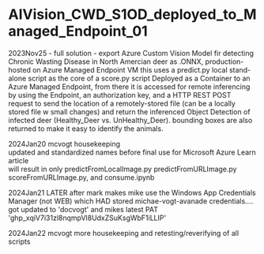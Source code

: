 # AIVision_CWD_S1OD_deployed_to_Managed_Endpoint_01
2023Nov25 - full solution - export Azure Custom Vision Model fir detecting Chronic Wasting Disease in North Amercian deer as .ONNX, production-hosted on Azure Managed Endpoint VM
this uses a predict.py local stand-alone script as the core of a score.py script Deployed as a Container to an Azure Managed Endpoint, from there it is accessed for remote inferencing
by using the Endpoint, an authorization key, and a HTTP REST POST request to send the location of a remotely-stored file (can be a locally stored file w small changes) and return
the inferenced Object Detection of infected deer (Healthy_Deer vs. UnHealthy_Deer).  bounding boxes are also returned to make it easy to identify the animals.  

2024Jan20 mcvogt housekeeping  
updated and standardized names before final use for Microsoft Azure Learn article  
will result in only predictFromLocalImage.py predictFromURLImage.py scoreFromURLImage.py, and consume.ipynb  


2024Jan21 LATER after mark makes mike use the Windows App Credentials Manager (not WEB) which HAD stored michae-vogt-avanade   credentials....   got updated to 'docvogt' and mikes latest PAT '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'   

2024Jan22 mcvogt more housekeeping and retesting/reverifying of all scripts  
